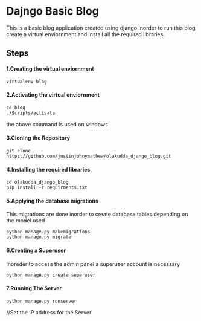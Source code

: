 # Dajngo Basic Blog
This is a basic blog application created using django
Inorder to run this blog create a virtual enviornment and install all the required libraries.
## Steps

 
#### 1.Creating the virtual enviornment

    virtualenv blog
#### 2.Activating the virtual enviornment

    cd blog 
    ./Scripts/activate
the above command is used on windows
#### 3.Cloning the Repository

    git clone https://github.com/justinjohnymathew/olakudda_django_blog.git
#### 4.Installing the required libraries

    cd olakudda_django_blog
    pip install -r requirments.txt
#### 5.Applying the database migrations
This migrations are done inorder to create database tables depending on the model used

    python manage.py makemigrations
    python manage.py migrate
#### 6.Creating a Superuser
Inoreder to access the admin panel a superuser account is necessary 

    python manage.py create superuser
#### 7.Running The Server

    python manage.py runserver
 
 
 //Set the IP address for the Server

